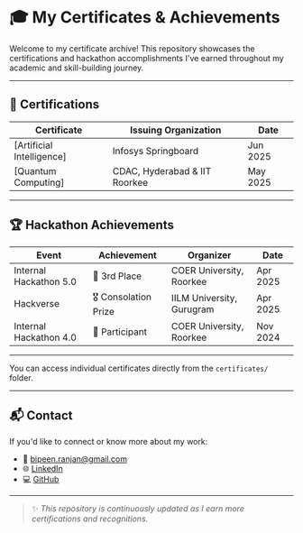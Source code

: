 
# 🎓 My Certificates & Achievements

Welcome to my certificate archive! This repository showcases the certifications and hackathon accomplishments I've earned throughout my academic and skill-building journey.

---

## 📜 Certifications

| Certificate | Issuing Organization | Date |
|------------|-----------------------|------|
| [Artificial Intelligence] | Infosys Springboard | Jun 2025 |
| [Quantum Computing] | CDAC, Hyderabad & IIT Roorkee | May 2025 |

---

## 🏆 Hackathon Achievements

| Event | Achievement | Organizer | Date |
|-------|-------------|-----------|------|
| Internal Hackathon 5.0 | 🥉 3rd Place | COER University, Roorkee | Apr 2025 |
| Hackverse | 🎖️ Consolation Prize | IILM University, Gurugram | Apr 2025 |
| Internal Hackathon 4.0 | 🎯 Participant | COER University, Roorkee | Nov 2024 |

---


You can access individual certificates directly from the `certificates/` folder.

---

## 📬 Contact

If you'd like to connect or know more about my work:

- 📧 [bipeen.ranjan@gmail.com](mailto:bipeen.ranjan@gmail.com)
- 🌐 [LinkedIn](https://www.linkedin.com/in/bipeen-raj/)
- 💻 [GitHub](https://github.com/bipeen-ranjan)

---

> ✨ *This repository is continuously updated as I earn more certifications and recognitions.*




